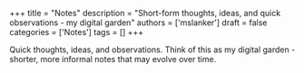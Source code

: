 +++
title = "Notes"
description = "Short-form thoughts, ideas, and quick observations - my digital garden"
authors = ['mslanker']
draft = false
categories = ['Notes']
tags = []
+++


Quick thoughts, ideas, and observations. Think of this as my digital garden - shorter, more informal notes that may evolve over time.
